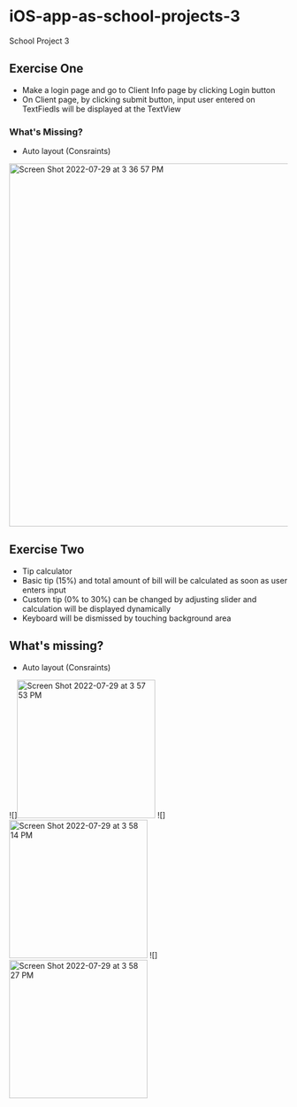 # iOS-app-as-school-projects-3
 School Project 3
 
## Exercise One
- Make a login page and go to Client Info page by clicking Login button
- On Client page, by clicking submit button, input user entered on TextFiedls will be displayed at the TextView

### What's Missing?
- Auto layout (Consraints)

<img width="656" alt="Screen Shot 2022-07-29 at 3 36 57 PM" src="https://user-images.githubusercontent.com/37741042/181832315-aeaee5de-8a31-4859-90b2-3c550a01311d.png">


## Exercise Two
- Tip calculator
- Basic tip (15%) and total amount of bill will be calculated as soon as user enters input
- Custom tip (0% to 30%) can be changed by adjusting slider and calculation will be displayed dynamically
- Keyboard will be dismissed by touching background area

## What's missing?
- Auto layout (Consraints)

![]<img width="250" alt="Screen Shot 2022-07-29 at 3 57 53 PM" src="https://user-images.githubusercontent.com/37741042/181834820-2be8b630-ef9d-4ddf-8ae5-0794c2caccf5.png">
![]<img width="250" alt="Screen Shot 2022-07-29 at 3 58 14 PM" src="https://user-images.githubusercontent.com/37741042/181834837-6e324e72-3cb5-4a40-b43d-e703fa628c73.png">
![]<img width="250" alt="Screen Shot 2022-07-29 at 3 58 27 PM" src="https://user-images.githubusercontent.com/37741042/181834854-9b2bd2ac-35fd-4fd9-9d6b-b95643b1ab6c.png">




